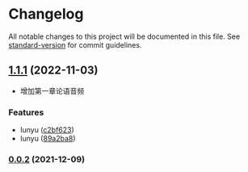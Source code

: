 # Changelog

All notable changes to this project will be documented in this file. See [standard-version](https://github.com/conventional-changelog/standard-version) for commit guidelines.

## [1.1.1](https://github.com/specialCoder/cdn/compare/v1.0.1...v1.1.0) (2022-11-03)
- 增加第一章论语音频



### Features

* lunyu ([c2bf623](https://github.com/specialCoder/cdn/commit/c2bf623021d966fa443d602586be03c909086586))
* lunyu ([89a2ba8](https://github.com/specialCoder/cdn/commit/89a2ba86b899f7ebf5b20322a2797f0ae2e5aac2))

### [0.0.2](https://github.com/specialCoder/cdn/compare/v0.0.1...v0.0.2) (2021-12-09)
